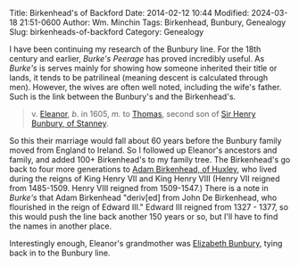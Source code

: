 Title: Birkenhead's of Backford
Date: 2014-02-12 10:44
Modified: 2024-03-18 21:51-0600
Author: Wm. Minchin
Tags: Birkenhead, Bunbury, Genealogy
Slug: birkenheads-of-backford
Category: Genealogy

I have been continuing my research of the Bunbury line. For the 18th century
and earlier, *Burke's Peerage* has proved incredibly useful. As *Burke's* is
serves mainly for showing how someone inherited their title or lands, it tends
to be patrilineal (meaning descent is calculated through men). However, the
wives are often well noted, including the wife's father. Such is the link
between the Bunbury's and the Birkenhead's.

> v. [Eleanor](https://genealogy.minchin.ca/profiles/i9874/), *b.* in 1605,
> *m.* to [Thomas](https://genealogy.minchin.ca/profiles/i2155/), second son
> of [Sir Henry Bunbury, of
> Stanney](https://genealogy.minchin.ca/profiles/i2156/).

So this their marriage would fall about 60 years before the Bunbury family
moved from England to Ireland. So I followed up Eleanor's ancestors and family,
and added 100+ Birkenhead's to my family tree. The Birkenhead's go back to four
more generations to [Adam Birkenhead, of
Huxley](https://genealogy.minchin.ca/profiles/i10122/), who lived during the
reigns of King Henry VII and King Henry VIII (Henry VII reigned from 1485-1509.
Henry VIII reigned from 1509-1547.) There is a note in *Burke's* that Adam
Birkenhead "deriv[ed] from John De Birkenhead, who flourished in the reign of
Edward III." Edward III reigned from 1327 - 1377, so this would push the line
back another 150 years or so, but I'll have to find the names in another place.

Interestingly enough, Eleanor's grandmother was [Elizabeth
Bunbury](https://genealogy.minchin.ca/profiles/i9867/), tying back in to the
Bunbury line.
